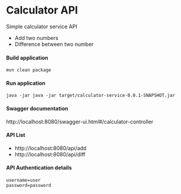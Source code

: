 # Calculator API
Simple calculator service API
- Add two numbers
- Difference between two number

#### Build application
``` shell script
mvn clean package

```

#### Run application
``` shell script
java -jar java -jar target/calculator-service-0.0.1-SNAPSHOT.jar
```

#### Swagger documentation
http://localhost:8080/swagger-ui.html#/calculator-controller

#### API List
- http://localhost:8080/api/add
- http://localhost:8080/api/diff


#### API Authentication details
```shell script
username=user
password=password
```
